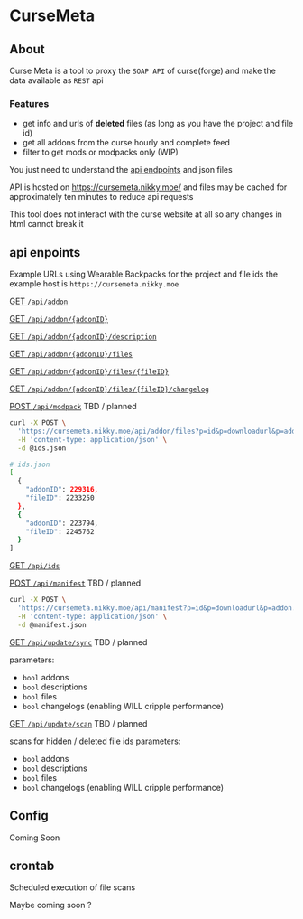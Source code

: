 # CurseMeta

## About

Curse Meta is a tool to proxy the `SOAP API` of curse(forge) and make the data available as `REST` api

### Features
- get info and urls of **deleted** files (as long as you have the project and file id)
- get all addons from the curse hourly and complete feed
- filter to get mods or modpacks only (WIP)

You just need to understand the [api endpoints](#api-enpoints) and json files

API is hosted on https://cursemeta.nikky.moe/ and files may be cached for approximately ten minutes to reduce api requests

This tool does not interact with the curse website at all so any changes in html cannot break it

## api enpoints

Example URLs using Wearable Backpacks for the project and file ids
the example host is `https://cursemeta.nikky.moe`

[GET `/api/addon`](https://cursemeta.nikky.moe/api/addon)

[GET `/api/addon/{addonID}`](https://cursemeta.nikky.moe/api/addon/287323)

[GET `/api/addon/{addonID}/description`](https://cursemeta.nikky.moe/api/addon/287323/description)

[GET `/api/addon/{addonID}/files`](https://cursemeta.nikky.moe/api/addon/287323/files)

[GET `/api/addon/{addonID}/files/{fileID}`](https://cursemeta.nikky.moe/api/addon/287323/files/2535294)

[GET `/api/addon/{addonID}/files/{fileID}/changelog`](https://cursemeta.nikky.moe/api/addon/287323/files/2535294/changelog)

[POST `/api/modpack`](https://cursemeta.nikky.moe/api/addon/files) TBD / planned

```sh
curl -X POST \
  'https://cursemeta.nikky.moe/api/addon/files?p=id&p=downloadurl&p=addon.id&p=addon.name&p=addon.categorysection.name&p=addon.categorysection.packagetype&p=addon.categorysection.path' \
  -H 'content-type: application/json' \
  -d @ids.json

# ids.json
[
  {  
    "addonID": 229316,
    "fileID": 2233250
  },
  {  
    "addonID": 223794,
    "fileID": 2245762
  }
]
```

[GET `/api/ids`](https://cursemeta.nikky.moe/api/ids)


[POST `/api/manifest`](https://cursemeta.nikky.moe/api/manifest) TBD / planned

```sh
curl -X POST \
  'https://cursemeta.nikky.moe/api/manifest?p=id&p=downloadurl&p=addon.id&p=addon.name&p=addon.categorysection.name&p=addon.categorysection.packagetype&p=addon.categorysection.path' \
  -H 'content-type: application/json' \
  -d @manifest.json
```

[GET `/api/update/sync`](https://cursemeta.nikky.moe/api/update/sync) TBD / planned

parameters:

- `bool` addons
- `bool` descriptions
- `bool` files
- `bool` changelogs (enabling WILL cripple performance)

[GET `/api/update/scan`](https://cursemeta.nikky.moe/api/update/scan) TBD / planned

scans for hidden / deleted file ids
parameters:

- `bool` addons
- `bool` descriptions
- `bool` files
- `bool` changelogs (enabling WILL cripple performance)

## Config

Coming Soon

## crontab

Scheduled execution of file scans

Maybe coming soon ?